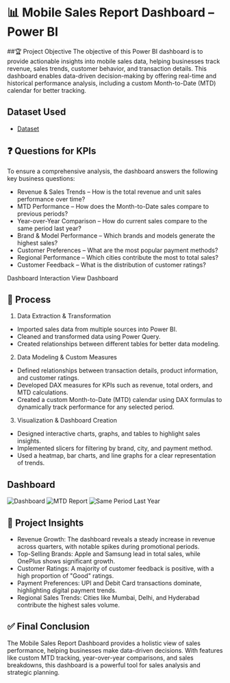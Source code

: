 # 📊 Mobile Sales Report Dashboard – Power BI
##🏆 Project Objective
The objective of this Power BI dashboard is to provide actionable insights into mobile sales data, helping businesses track revenue, sales trends, customer behavior, and transaction details. This dashboard enables data-driven decision-making by offering real-time and historical performance analysis, including a custom Month-to-Date (MTD) calendar for better tracking.
## Dataset Used
- <a href="https://github.com/ashishkmr0205/Data-Analysis-Dashboard/blob/main/Mobile%20Sales%20Data.xlsx">Dataset</a>

## ❓ Questions for KPIs
To ensure a comprehensive analysis, the dashboard answers the following key business questions:
-	Revenue & Sales Trends – How is the total revenue and unit sales performance over time?
-	MTD Performance – How does the Month-to-Date sales compare to previous periods?
-	Year-over-Year Comparison – How do current sales compare to the same period last year?
-	Brand & Model Performance – Which brands and models generate the highest sales?
-	Customer Preferences – What are the most popular payment methods?
-	Regional Performance – Which cities contribute the most to total sales?
-	Customer Feedback – What is the distribution of customer ratings?

Dashboard Interaction <a herf="https://github.com/ashishkmr0205/Data-Analysis-Dashboard/blob/main/mobile_sale_report.pbix">View Dashboard</a>
## 🔄 Process
1.	Data Extraction & Transformation
-	Imported sales data from multiple sources into Power BI.
-	Cleaned and transformed data using Power Query.
-	Created relationships between different tables for better data modeling.
2.	Data Modeling & Custom Measures
-	Defined relationships between transaction details, product information, and customer ratings.
-	Developed DAX measures for KPIs such as revenue, total orders, and MTD calculations.
-	Created a custom Month-to-Date (MTD) calendar using DAX formulas to dynamically track performance for any selected period.
3.	Visualization & Dashboard Creation
-	Designed interactive charts, graphs, and tables to highlight sales insights.
-	Implemented slicers for filtering by brand, city, and payment method.
-	Used a heatmap, bar charts, and line graphs for a clear representation of trends.

## Dashboard
![Dashboard](https://github.com/user-attachments/assets/5ca6b5cc-020a-420b-929a-14ef865f2930)
![MTD Report](https://github.com/user-attachments/assets/28a0c949-a185-42fa-904d-fc3f306bec3b)
![Same Period Last Year](https://github.com/user-attachments/assets/89a0453e-c58f-4183-8b55-221060ae9547)

## 📌 Project Insights
-	Revenue Growth: The dashboard reveals a steady increase in revenue across quarters, with notable spikes during promotional periods.
-	Top-Selling Brands: Apple and Samsung lead in total sales, while OnePlus shows significant growth.
-	Customer Ratings: A majority of customer feedback is positive, with a high proportion of "Good" ratings.
-	Payment Preferences: UPI and Debit Card transactions dominate, highlighting digital payment trends.
-	Regional Sales Trends: Cities like Mumbai, Delhi, and Hyderabad contribute the highest sales volume.
## ✅ Final Conclusion
The Mobile Sales Report Dashboard provides a holistic view of sales performance, helping businesses make data-driven decisions. With features like custom MTD tracking, year-over-year comparisons, and sales breakdowns, this dashboard is a powerful tool for sales analysis and strategic planning.




